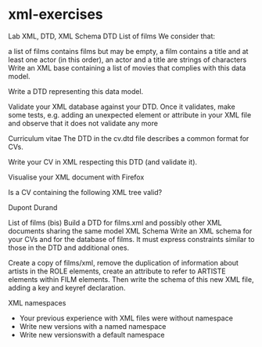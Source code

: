 # xml-exercises
Lab XML, DTD, XML Schema
DTD
List of films
We consider that:

a list of films contains films but may be empty,
a film contains a title and at least one actor (in this order),
an actor and a title are strings of characters
Write an XML base containing a list of movies that complies with this data model.

Write a DTD representing this data model.

Validate your XML database against your DTD. Once it validates, make some tests, e.g. adding an unexpected element or attribute in your XML file and observe that it does not validate any more

Curriculum vitae
The DTD in the cv.dtd file describes a common format for CVs.

Write your CV in XML respecting this DTD (and validate it).

Visualise your XML document with Firefox

Is a CV containing the following XML tree valid?

<cvnom>Dupont Durand</cvnom>

List of films (bis)
Build a DTD for films.xml and possibly other XML documents sharing the same model
XML Schema
Write an XML schema for your CVs and for the database of films. It must express constraints similar to those in the DTD and additional ones.

Create a copy of films/xml, remove the duplication of information about artists in the ROLE elements, create an attribute to refer to ARTISTE elements within FILM elements. Then write the schema of this new XML file, adding a key and keyref declaration.


XML namespaces
* Your previous experience with XML files were without namespace
* Write new versions with a named namespace
* Write new versionswith a default namespace